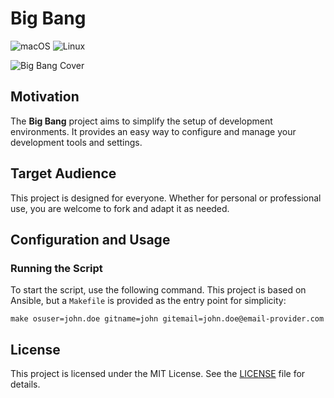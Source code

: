 # Big Bang

![macOS](https://img.shields.io/badge/macOS-first-green?labelColor=gray&style=flat&logo=apple&logoColor=white)
![Linux](https://img.shields.io/badge/linux-allowed-green?labelColor=yellow&style=flat&logo=linux&logoColor=white)

![Big Bang Cover](https://p2.trrsf.com/image/fget/cf/460/0/images.terra.com/2018/03/06/o-que-existia-antes-do-big-bang-stephen-hawking-responde.jpg "Big Bang Project Cover")

## Motivation

The **Big Bang** project aims to simplify the setup of development environments. It provides an easy way to configure and manage your development tools and settings.

## Target Audience

This project is designed for everyone. Whether for personal or professional use, you are welcome to fork and adapt it as needed.

## Configuration and Usage

### Running the Script

To start the script, use the following command. This project is based on Ansible, but a `Makefile` is provided as the entry point for simplicity:

```shell
make osuser=john.doe gitname=john gitemail=john.doe@email-provider.com
```


## License

This project is licensed under the MIT License. See the [LICENSE](LICENSE) file for details.
